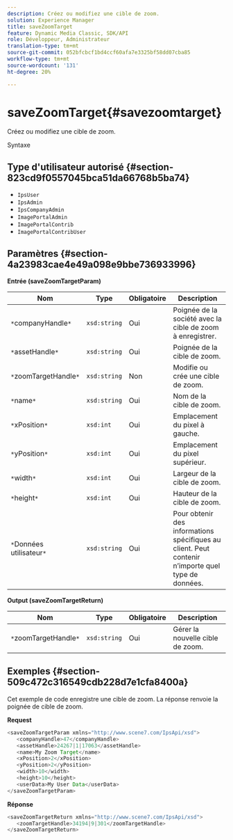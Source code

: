```yaml
---
description: Créez ou modifiez une cible de zoom.
solution: Experience Manager
title: saveZoomTarget
feature: Dynamic Media Classic, SDK/API
role: Développeur, Administrateur
translation-type: tm+mt
source-git-commit: 052bfcbcf1bd4ccf60afa7e3325bf58dd07cba85
workflow-type: tm+mt
source-wordcount: '131'
ht-degree: 20%

---
```



# saveZoomTarget{#savezoomtarget}

Créez ou modifiez une cible de zoom.

Syntaxe

## Type d&#39;utilisateur autorisé {#section-823cd9f0557045bca51da66768b5ba74}

* `IpsUser`
* `IpsAdmin`
* `IpsCompanyAdmin`
* `ImagePortalAdmin`
* `ImagePortalContrib`
* `ImagePortalContribUser`

## Paramètres {#section-4a23983cae4e49a098e9bbe736933996}

**Entrée (saveZoomTargetParam)**

| Nom | Type | Obligatoire | Description |
|---|---|---|---|
| `*`companyHandle`*` | `xsd:string` | Oui | Poignée de la société avec la cible de zoom à enregistrer. |
| `*`assetHandle`*` | `xsd:string` | Oui | Poignée de la cible de zoom. |
| `*`zoomTargetHandle`*` | `xsd:string` | Non | Modifie ou crée une cible de zoom. |
| `*`name`*` | `xsd:string` | Oui | Nom de la cible de zoom. |
| `*`xPosition`*` | `xsd:int` | Oui | Emplacement du pixel à gauche. |
| `*`yPosition`*` | `xsd:int` | Oui | Emplacement du pixel supérieur. |
| `*`width`*` | `xsd:int` | Oui | Largeur de la cible de zoom. |
| `*`height`*` | `xsd:int` | Oui | Hauteur de la cible de zoom. |
| `*`Données utilisateur`*` | `xsd:string` | Oui | Pour obtenir des informations spécifiques au client. Peut contenir n’importe quel type de données. |

**Output (saveZoomTargetReturn)**

| Nom | Type | Obligatoire | Description |
|---|---|---|---|
| `*`zoomTargetHandle`*` | `xsd:string` | Oui | Gérer la nouvelle cible de zoom. |

## Exemples {#section-509c472c316549cdb228d7e1cfa8400a}

Cet exemple de code enregistre une cible de zoom. La réponse renvoie la poignée de cible de zoom.

**Request**

```java
<saveZoomTargetParam xmlns="http://www.scene7.com/IpsApi/xsd">
   <companyHandle>47</companyHandle>
   <assetHandle>24267|1|17063</assetHandle>
   <name>My Zoom Target</name>
   <xPosition>2</xPosition>
   <yPosition>2</yPosition>
   <width>10</width>
   <height>10</height>
   <userData>My User Data</userData>
</saveZoomTargetParam>
```

**Réponse**

```java
<saveZoomTargetReturn xmlns="http://www.scene7.com/IpsApi/xsd">
   <zoomTargetHandle>34194|9|301</zoomTargetHandle>
</saveZoomTargetReturn>
```


